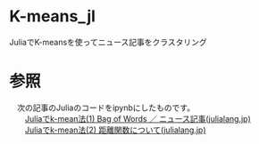 # K-means_jl
JuliaでK-meansを使ってニュース記事をクラスタリング

# 参照
　次の記事のJuliaのコードをipynbにしたものです。  
　　[Juliaでk-mean法(1) Bag of Words ／ ニュース記事(julialang.jp)](https://julialang.jp/2022/07/13/k-means1/)  
　　[Juliaでk-mean法(2) 距離関数について(julialang.jp)](https://julialang.jp/2022/07/24/k-means2/)  
